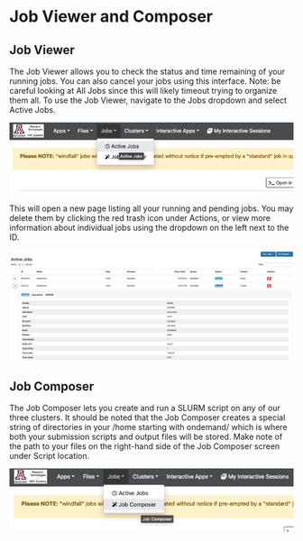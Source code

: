 # Job Viewer and Composer

## Job Viewer

The Job Viewer allows you to check the status and time remaining of your running jobs. You can also cancel your jobs using this interface. Note: be careful looking at All Jobs since this will likely timeout trying to organize them all. To use the Job Viewer, navigate to the Jobs dropdown and select Active Jobs.

<img src="images/active-jobs-menu.png" width=700px>

This will open a new page listing all your running and pending jobs. You may delete them by clicking the red trash icon under Actions, or view more information about individual jobs using the dropdown on the left next to the ID.

<img src="images/active-jobs.png" width=1000px>

## Job Composer

The Job Composer lets you create and run a SLURM script on any of our three clusters. It should be noted that the Job Composer creates a special string of directories in your /home starting with ondemand/ which is where both your submission scripts and output files will be stored. Make note of the path to your files on the right-hand side of the Job Composer screen under Script location.

<img src="images/job-composer-menu.png" width=700px>
